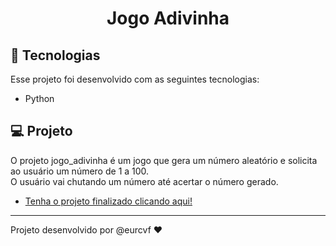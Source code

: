 <h1 align="center"> Jogo Adivinha </h1>

## 🚀 Tecnologias

Esse projeto foi desenvolvido com as seguintes tecnologias:

- Python

## 💻 Projeto

O projeto jogo_adivinha é um jogo que gera um número aleatório e solicita ao usuário um número de 1 a 100.<br>
O usuário vai chutando um número até acertar o número gerado.

- [Tenha o projeto finalizado clicando aqui! ](https://github.com/eurcvf/jogo_adivinha)

---

Projeto desenvolvido por @eurcvf ♥

